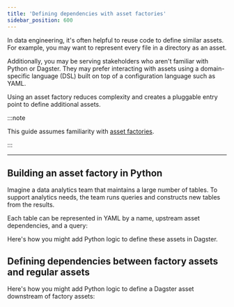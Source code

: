 ```yaml
---
title: 'Defining dependencies with asset factories'
sidebar_position: 600
---
```


In data engineering, it's often helpful to reuse code to define similar assets. For example, you may want to represent every file in a directory as an asset.

Additionally, you may be serving stakeholders who aren't familiar with Python or Dagster. They may prefer interacting with assets using a domain-specific language (DSL) built on top of a configuration language such as YAML.

Using an asset factory reduces complexity and creates a pluggable entry point to define additional assets.

:::note

This guide assumes familiarity with [asset factories](creating-asset-factories).

:::

---

## Building an asset factory in Python

Imagine a data analytics team that maintains a large number of tables. To support analytics needs, the team runs queries and constructs new tables from the results.

Each table can be represented in YAML by a name, upstream asset dependencies, and a query:
<CodeExample path="docs_beta_snippets/docs_beta_snippets/guides/data-modeling/asset-factories-with-deps/table_definitions.yaml" language="yaml" title="YAML Definition for ETL tables" />

Here's how you might add Python logic to define these assets in Dagster.

<CodeExample path="docs_beta_snippets/docs_beta_snippets/guides/data-modeling/asset-factories-with-deps/asset-factory-with-deps.py" language="python" title="Programmatically defining asset dependencies" />

## Defining dependencies between factory assets and regular assets

Here's how you might add Python logic to define a Dagster asset downstream of factory assets:

<CodeExample path="docs_beta_snippets/docs_beta_snippets/guides/data-modeling/asset-factories-with-deps/asset_downstream_of_factory_assets.py" language="python" title="Defining dependencies between factory assets and regular assets" />
